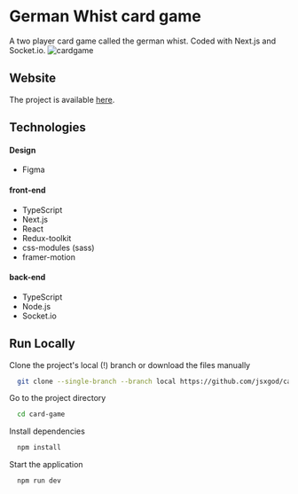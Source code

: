 
# German Whist card game

A two player card game called the german whist. Coded with Next.js and Socket.io.
![cardgame](https://user-images.githubusercontent.com/22659815/172262217-f362c687-9471-46b2-af33-2994fb96c281.png)

## Website
The project is available [here](https://germanwhist-ksdev.herokuapp.com).
## Technologies
#### Design
- Figma

#### front-end
- TypeScript
- Next.js
- React
- Redux-toolkit
- css-modules (sass)
- framer-motion

#### back-end

- TypeScript
- Node.js
- Socket.io


## Run Locally

Clone the project's local (!) branch or download the files manually

```bash
  git clone --single-branch --branch local https://github.com/jsxgod/card-game.git
```

Go to the project directory

```bash
  cd card-game
```

Install dependencies

```bash
  npm install
```

Start the application

```bash
  npm run dev
```

